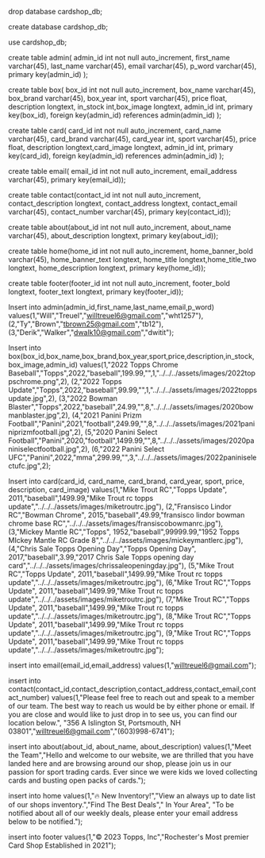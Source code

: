 drop database cardshop_db;

create database cardshop_db;

use cardshop_db;

create table admin( admin_id int not null auto_increment, first_name varchar(45), last_name varchar(45), email varchar(45), p_word varchar(45), primary key(admin_id) );

create table box( box_id int not null auto_increment, box_name varchar(45), box_brand varchar(45), box_year int, sport varchar(45), price float, description longtext, in_stock int,box_image longtext, admin_id int, primary key(box_id), foreign key(admin_id) references admin(admin_id) );

create table card( card_id int not null auto_increment, card_name varchar(45), card_brand varchar(45), card_year int, sport varchar(45), price float, description longtext,card_image longtext, admin_id int, primary key(card_id), foreign key(admin_id) references admin(admin_id) );

create table email( email_id int not null auto_increment, email_address varchar(45), primary key(email_id));

create table contact(contact_id int not null auto_increment, contact_description longtext, contact_address longtext, contact_email varchar(45), contact_number varchar(45), primary key(contact_id));

create table about(about_id int not null auto_increment, about_name varchar(45), about_description longtext, primary key(about_id));

create table home(home_id int not null auto_increment, home_banner_bold varchar(45), home_banner_text longtext, home_title longtext,home_title_two longtext, home_description longtext, primary key(home_id));

create table footer(footer_id int not null auto_increment, footer_bold longtext, footer_text longtext, primary key(footer_id));

Insert into admin(admin_id,first_name,last_name,email,p_word) values(1,"Will","Treuel","willtreuel6@gmail.com","wht1257"), (2,"Ty","Brown","tbrown25@gmail.com","tb12"), (3,"Derik","Walker","dwalk10@gmail.com","dwitit");

Insert into box(box_id,box_name,box_brand,box_year,sport,price,description,in_stock,box_image,admin_id) 
values(1,"2022 Topps Chrome Baseball","Topps",2022,"baseball",199.99,"",1,"../../../assets/images/2022toppschrome.png",2),
(2,"2022 Topps Update","Topps",2022,"baseball",99.99,"",1,"../../../assets/images/2022toppsupdate.jpg",2),
(3,"2022 Bowman Blaster","Topps",2022,"baseball",24.99,"",8,"../../../assets/images/2020bowmanblaster.jpg",2),
(4,"2021 Panini Prizm Football","Panini",2021,"football",249.99,"",8,"../../../assets/images/2021paniniprizmfootball.jpg",2),
(5,"2020 Panini Select Football","Panini",2020,"football",1499.99,"",8,"../../../assets/images/2020paniniselectfootball.jpg",2),
(6,"2022 Panini Select UFC","Panini",2022,"mma",299.99,"",3,"../../../assets/images/2022paniniselectufc.jpg",2);

Insert into card(card_id, card_name, card_brand, card_year, sport, price, description, card_image) 
values(1,"Mike Trout RC","Topps Update", 2011,"baseball",1499.99,"Mike Trout rc topps update","../../../assets/images/miketroutrc.jpg"),
(2,"Fransisco Lindor RC","Bowman Chrome", 2015,"baseball",49.99,"fransisco lindor bowman chrome base RC","../../../assets/images/fransiscobowmanrc.jpg"),
(3,"Mickey Mantle RC","Topps", 1952,"baseball",99999.99,"1952 Topps MIckey Mantle RC Grade 8","../../../assets/images/mickeymantlerc.jpg"),
(4,"Chris Sale Topps Opening Day","Topps Opening Day", 2017,"baseball",3.99,"2017 Chris Sale Topps opening day card","../../../assets/images/chrissaleopeningday.jpg"),
(5,"Mike Trout RC","Topps Update", 2011,"baseball",1499.99,"Mike Trout rc topps update","../../../assets/images/miketroutrc.jpg"),
(6,"Mike Trout RC","Topps Update", 2011,"baseball",1499.99,"Mike Trout rc topps update","../../../assets/images/miketroutrc.jpg"),
(7,"Mike Trout RC","Topps Update", 2011,"baseball",1499.99,"Mike Trout rc topps update","../../../assets/images/miketroutrc.jpg"),
(8,"Mike Trout RC","Topps Update", 2011,"baseball",1499.99,"Mike Trout rc topps update","../../../assets/images/miketroutrc.jpg"),
(9,"Mike Trout RC","Topps Update", 2011,"baseball",1499.99,"Mike Trout rc topps update","../../../assets/images/miketroutrc.jpg");



insert into email(email_id,email_address)
values(1,"willtreuel6@gmail.com");

insert into contact(contact_id,contact_description,contact_address,contact_email,contact_number)
values(1,"Please feel free to reach out and speak to a member of our team. The best way to reach us would be by either phone or email. If you are close and would like to just drop in to see us, you can find our location below.",
"356 A Islington St, Portsmouth, NH 03801","willtreuel6@gmail.com","(603)998-6741");

insert into about(about_id, about_name, about_description)
values(1,"Meet the Team","Hello and welcome to our website, we are thrilled that you have landed here and are browsing around our shop, please join us in our passion for sport trading cards. Ever since we were kids we loved collecting cards and busting open packs of cards.");

insert into home
values(1,"🔥 New Inventory!","View an always up to date list of our shops inventory.","Find The Best Deals"," In Your Area", "To be notified about all of our weekly deals, please enter your email address below to be notified.");

insert into footer
values(1,"© 2023 Topps, Inc","Rochester's Most premier Card Shop Established in 2021");
